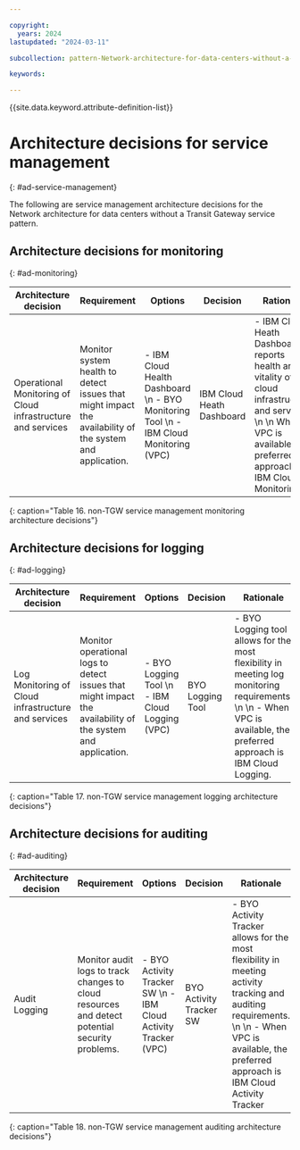 ```yaml
---

copyright:
  years: 2024
lastupdated: "2024-03-11"

subcollection: pattern-Network-architecture-for-data-centers-without-a-Transit-Gateway-service

keywords:

---
```


{{site.data.keyword.attribute-definition-list}}

# Architecture decisions for service management
{: #ad-service-management}

The following are service management architecture decisions for the Network architecture for data centers without a Transit Gateway service pattern.

## Architecture decisions for monitoring
{: #ad-monitoring}

| **Architecture decision**                                   | **Requirement**                                                                                          | **Options**                                                                                          | **Decision**              | **Rationale**                                                                                                                                                                        |
|-------------------------------------------------------------|----------------------------------------------------------------------------------------------------------|------------------------------------------------------------------------------------------------------|---------------------------|--------------------------------------------------------------------------------------------------------------------------------------------------------------------------------------|
| Operational Monitoring of Cloud infrastructure and services | Monitor system health to detect issues that might impact the availability of the system and application. | - IBM Cloud Health Dashboard  \n - BYO Monitoring Tool  \n - IBM Cloud Monitoring (VPC) | IBM Cloud Heath Dashboard | - IBM Cloud Heath Dashboard reports health and vitality of cloud infrastructure and services.  \n \n When VPC is available, the preferred approach is IBM Cloud Monitoring. |
{: caption="Table 16. non-TGW service management monitoring architecture decisions"}

## Architecture decisions for logging
{: #ad-logging}

| **Architecture decision**                           | **Requirement**                                                                                             | **Options**                                                | **Decision**     | **Rationale**                                                                                                                                                               |
|-----------------------------------------------------|-------------------------------------------------------------------------------------------------------------|------------------------------------------------------------|------------------|-----------------------------------------------------------------------------------------------------------------------------------------------------------------------------|
| Log Monitoring of Cloud infrastructure and services | Monitor operational logs to detect issues that might impact the availability of the system and application. | - BYO Logging Tool  \n - IBM Cloud Logging (VPC) | BYO Logging Tool | - BYO Logging tool allows for the most flexibility in meeting log monitoring requirements.  \n \n - When VPC is available, the preferred approach is IBM Cloud Logging. |
{: caption="Table 17. non-TGW service management logging architecture decisions"}

## Architecture decisions for auditing
{: #ad-auditing}

| **Architecture decision** | **Requirement**                                                                                | **Options**                                                                | **Decision**            | **Rationale**                                                                                                                                                                                              |
|---------------------------|------------------------------------------------------------------------------------------------|----------------------------------------------------------------------------|-------------------------|------------------------------------------------------------------------------------------------------------------------------------------------------------------------------------------------------------|
| Audit Logging             | Monitor audit logs to track changes to cloud resources and detect potential security problems. | - BYO Activity Tracker SW  \n - IBM Cloud Activity Tracker (VPC) | BYO Activity Tracker SW | - BYO Activity Tracker allows for the most flexibility in meeting activity tracking and auditing requirements.  \n \n - When VPC is available, the preferred approach is IBM Cloud Activity Tracker |
{: caption="Table 18. non-TGW service management auditing architecture decisions"}
